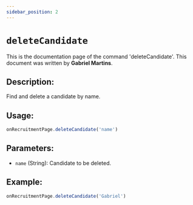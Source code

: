 ```yaml
---
sidebar_position: 2
---
```


# `deleteCandidate`

This is the documentation page of the command 'deleteCandidate'. This document was written by **Gabriel Martins**.

## Description:

Find and delete a candidate by name.

## Usage:

```js
onRecruitmentPage.deleteCandidate('name')
```

## Parameters:

- `name` (String): Candidate to be deleted.

## Example:

```js
onRecruitmentPage.deleteCandidate('Gabriel')
```